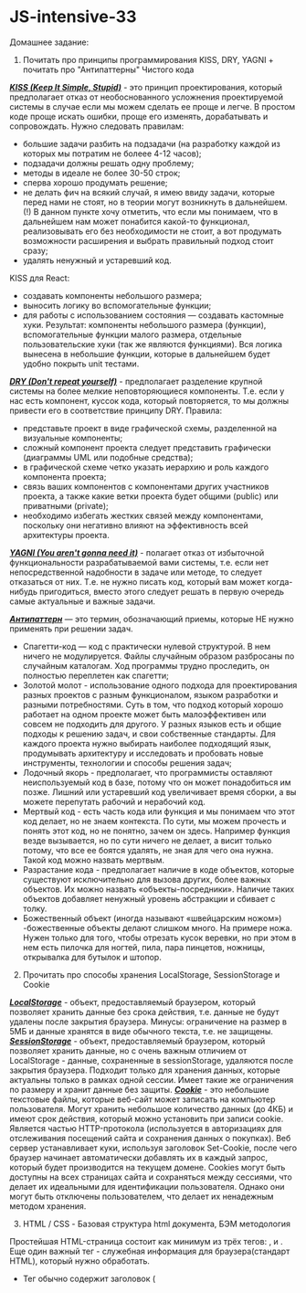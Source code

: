 # JS-intensive-33

Домашнее задание:

1) Почитать про принципы программирования KISS, DRY, YAGNI + почитать про "Антипаттерны" Чистого кода
   
***<u>KISS (Keep It Simple, Stupid)</u>*** - это принцип проектирования, который предполагает отказ от необоснованного усложнения
проектируемой системы в случае если мы можем сделать ее проще и легче. В простом коде проще искать ошибки, проще его
изменять, дорабатывать и сопровождать.
Нужно следовать правилам:
- большие задачи разбить на подзадачи (на разработку каждой из которых мы потратим не болеее 4-12 часов);
- подзадачи должны решать одну проблему;
- методы в идеале не более 30-50 строк;
- сперва хорошо продумать решение;
- не делать фич на всякий случай, я имею ввиду задачи, которые перед нами не стоят, но в теории могут возникнуть в 
дальнейшем. (!) В данном пункте хочу отметить, что если мы понимаем, что в дальнейшем нам может понабится какой-то 
функционал, реализовывать его без необходимости не стоит, а вот продумать возможности расширения и выбрать правильный 
подход стоит сразу;
- удалять ненужный и устаревший код.

KISS для React: 
- создавать компоненты небольшого размера;
- выносить логику во вспомогательные функции;
- для работы с использованием состояния — создавать кастомные хуки. 
Результат: компоненты небольшого размера (функции), вспомогательные функции малого размера, отдельные пользовательские
хуки (так же являются функциями). Вся логика вынесена в небольшие функции, которые в дальнейшем будет 
удобно покрыть unit тестами.

***<u>DRY (Don't repeat yourself)</u>*** - предполагает разделение крупной системы на более мелкие неповторяющиеся 
компоненты. Т.е. если у нас есть компонент, куссок кода, который повторяется, то мы должны привести его в соответствие
принципу DRY.
Правила:
- представьте проект в виде графической схемы, разделенной на визуальные компоненты;
- сложный компонент проекта следует представить графически (диаграммы UML или подобные средства);
- в графической схеме четко указать иерархию и роль каждого компонента проекта;
- связь ваших компонентов с компонентами других участников проекта, а также какие ветки проекта будет общими (public) 
или приватными (private);
- необходимо избегать жестких связей между компонентами, поскольку они негативно влияют на эффективность всей
архитектуры проекта.

***<u>YAGNI (You aren't gonna need it)</u>*** - полагает отказ от избыточной функциональности разрабатываемой вами 
системы, т.е. если нет непосредственной надобности в задаче или методе, то следует отказаться от них. Т.е. не нужно 
писать код, который вам может когда-нибудь пригодиться, вместо этого следует решать в первую очередь самые актуальные
и важные задачи.

***<u>Антипаттерн</u>*** — это термин, обозначающий приемы, которые НЕ нужно применять при решении задач.

- Спагетти-код — код с практически нулевой структурой. В нем ничего не модулируется. Файлы случайным образом 
разбросаны по случайным каталогам. Ход программы трудно проследить, он полностью переплетен как спагетти;
- Золотой молот - использование одного подхода для проектирования разных проектов с разным функционалом, языком 
разработки и разными потребностями. Суть в том, что подход который хорошо работает на одном проекте может быть 
малоэффективен или совсем не подходить для другого. У разных языков есть и общие подходы к решению задач, и свои 
собственные стандарты. Для каждого проекта нужно выбирать наиболее подходящий язык, продумывать архитектуру и
исследовать и пробовать новые инструменты, технологии и способы решения задач;
- Лодочный якорь - предполагает, что программисты оставляют неиспользуемый код в базе, потому что он может 
понадобиться им позже. Лишний или устаревший код увеличивает время сборки, а вы можете перепутать рабочий и 
нерабочий код.
- Мертвый код - есть часть кода или функция и мы понимаем что этот код делает, но не знаем контекста. По сути, 
мы можем прочесть и понять этот код, но не понятно, зачем он здесь. Например функция везде вызывается, но по сути 
ничего не делает, а висит только потому, что все ее боятся удалять, не зная для чего она нужна. Такой код можно 
назвать мертвым.
- Разрастание кода - предполагает наличие в коде объектов, которые существуют исключительно для вызова других, 
более важных объектов. Их можно назвать «объекты-посредники». Наличие таких объектов добавляет ненужный уровень 
абстракции и сбивает с толку.
- Божественный объект (иногда называют «швейцарским ножом») -божественные объекты делают слишком много.  На примере 
ножа. Нужен только для того, чтобы отрезать кусок веревки, но при этом в нем есть пилочка для ногтей, пила, пара 
пинцетов, ножницы, открывалка для бутылок и штопор.


2) Прочитать про способы хранения LocalStorage, SessionStorage и Cookie

***<u>LocalStorage</u>*** - объект, предоставляемый браузером, который позволяет хранить данные без срока действия, т.е.
данные не будут удалены после закрытия браузера. 
Минусы: ограничение на размер в 5МБ и данные хранятся в виде обычного текста, т.е. не защищены.
***<u>SessionStorage</u>*** - объект, предоставляемый браузером, который позволяет хранить данные, но с очень важным 
отличием от LocalStorage - данные, сохраненные в sessionStorage, удаляются после закрытия браузера. Подходит только
для хранения данных, которые актуальны только в рамках одной сессии. Имеет такие же ограничения по размеру и хранит
данные без защиты.
***<u>Cookie</u>*** - это небольшие текстовые файлы, которые веб-сайт может записать на компьютер пользователя.
Могут хранить небольшое количество данных (до 4КБ) и имеют срок действия, который можно установить при записи cookie.
Является частью HTTP-протокола (используется в авторизациях для отслеживания посещений сайта и сохранения данных о 
покупках). Веб сервер устанавливает куки, используя заголовок Set-Cookie, после чего браузер начинает автоматически 
добавлять их в каждый запрос, который будет производится на текущем домене. Cookies могут быть доступны на всех 
страницах сайта и сохраняться между сессиями, что делает их идеальными для идентификации пользователя. 
Однако они могут быть отключены пользователем, что делает их ненадежным методом хранения.

3) HTML / CSS - Базовая структура html документа, БЭМ методология 

Простейшая HTML-страница состоит как минимум из трёх тегов: <html>, <head> и <body>. 
Еще один важный тег <!DOCTYPE html> - служебная информация для браузера(стандарт HTML), который нужно обработать.
- Тег <head> обычно содержит заголовок (<title>), ключевые слова, описание страницы и другие служебные данные (<meta>). 
Также внутри него подключаются внешние ресурсы например, стили (для подключения стилей к странице существует тег <link>). 
Содержимое этого тега не отображается на странице напрямую. 
- В теге <body> хранится содержание страницы, которое отображается в окне браузера.

```html
<!DOCTYPE html>
<html lang="ru">
<head>
  <meta charset="UTF-8">
  <title>Заголовок страницы</title>
</head>
<body>
    // тут будет разметка, которая отобразиться на странице
</body>
</html>
```

БЭМ (Блок, Элемент, Модификатор) - компонентный подход к веб-разработке. В его основе лежит принцип разделения интерфейса
на независимые блоки. Позволяет создавать расширяемые и повторно используемые компоненты интерфейса.
Методология БЭМ создана в Яндексе. 

4) Почитать про паттерны функционального программирования + посмотреть примеры использования

- <u>Неизменяемость данных</u> - при изменении данных создается новый объект;
- <u>Чистые функции</u> -  функции, которые не имеют побочных эффектов и всегда возвращают одинаковый результат при одинаковых 
входных данных. Такие функции легко тестировать и сопровождать.
- <u>Композиция функций</u> - процесс объединения нескольких функций в одну (для создания более сложных функций и повторного
использования кода);
- <u>Функции высшего порядка</u> - функции, которые принимают другие функции в качестве аргументов или возвращают функции
в качестве результата (для создания более абстрактного кода и повышения его гибкости);
- <u>Рекурсия</u> - процесс, при котором функция вызывает саму себя;

4) Способы позиционирования контента на странице

Позиционироание позволяет изымать элементы из нормального потока макета документа и заставляет их вести себя по-другому;

- <u>position:</u> static - стандартное поведени элементов. Поставить в потоке в нормальное положение;

- <u>position:</u> relative - относительное поозиционирование. Позволяет модифицировать окончательное положение позиционируемого
объекта, занявшего своё место в макете нормального потока, в том числе позволяет перекрывать другие элементы на странице.

- <u>position:</u> absolute - абсолютно позиционированный элемент больше не существует в нормальном потоке макета документа, 
располагается на своём собственном слое отдельно от всего остального.

- <u>position:</u> fixed - фиксированное позиционированиее. Работает точно также как и абсолютное позиционирование, одним 
ключевым отличием: в то время как абсолютное позиционирование фиксирует элемент в месте относительно его ближайшего 
позиционированного предка (исходный содержащий блок если нет иного), фиксированное позиционирование обычно фиксирует 
элемент в месте относительно видимой части области просмотра, кроме случаев, когда один из его потомков является 
фиксированным блоком из-за того, что его свойству transform отличается от none.

- <u>position:</u> sticky - это гибрид относительной и фиксированной позиции. Позволяет позиционируемому элементу вести себя 
как будто он относительно позиционирован, до тех пор пока он не будет прокручен до определённой пороговой точки 
(например, 10px от вершины окна просмотра), после чего он становится фиксированным.


7) Веса селекторов
Существует понятие специфичности. Когда свойство, объявленное ниже в коде, перекрывается тем, что объявленно выше, 
потому что селектор первого более специфичен, т.е. имеет больший вес.
Специфичность селектора рассчитывается по 4-м позициям: 

1,0,0,0  - inline-стили имеют самый большой вес (style="");

0,1,0,0 - селектор по ID перевесит всё, кроме inline-стилей (#id);

0,0,1,0 - селектор по классу (.class);

0,0,1,0 - селектор по аттрибуту ([attr=value]);

0,0,0,1 - селектор по тегу (LI);

0,0,0,0 - универсальный селектор (*), псевдокласс :where(), комбинаторы (+, >, ~, '``') не влияют на специфичность.

Переопределить стили, заданные в style, можно дописав !important к значению свойства, но (!) читала что это значение 
нужно стараться избегать. Мы должны использовать ткаое поведение CSS (я про специфичность) как его приемущество, 
а не как недостаток. А использование  !important нарушает эту логику.

Псевдоклассы :is(), :has() и :not() принимают вес наиболее специфичного селектора внутри скобок.
